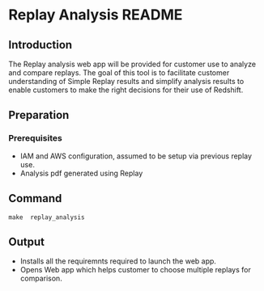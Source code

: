 # Replay Analysis README

## Introduction
The Replay analysis web app will be provided for customer use to analyze and compare replays. The goal of this tool is to facilitate customer understanding of Simple Replay results and simplify analysis results to enable customers to make the right decisions for their use of Redshift.


## Preparation
### Prerequisites
* IAM and AWS configuration, assumed to be setup via previous replay use.
* Analysis pdf generated using Replay 




## Command
```
make  replay_analysis

```

## Output
* Installs all the requiremnts required to launch the web app.
* Opens Web app which helps customer to choose multiple replays for comparison.
